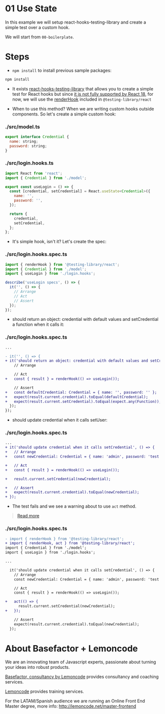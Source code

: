 # 01 Use State

In this example we will setup react-hooks-testing-library and create a simple test over a custom hook.

We will start from `00-boilerplate`.

# Steps

- `npm install` to install previous sample packages:

```bash
npm install
```

- It exists [react-hooks-testing-library](https://github.com/testing-library/react-hooks-testing-library) that allows you to create a simple test for React hooks but since [it is not fully supported by React 18](https://github.com/testing-library/react-hooks-testing-library#a-note-about-react-18-support), for now, we will use the [renderHook](https://testing-library.com/docs/react-testing-library/api/#renderhook) included in `@testing-library/react`


- When to use this method? When we are writing custom hooks outside components. So let's create a simple custom hook:

### ./src/model.ts

```javascript
export interface Credential {
  name: string;
  password: string;
}

```

### ./src/login.hooks.ts

```javascript
import React from 'react';
import { Credential } from './model';

export const useLogin = () => {
  const [credential, setCredential] = React.useState<Credential>({
    name: '',
    password: '',
  });

  return {
    credential,
    setCredential,
  };
};

```

- It's simple hook, isn't it? Let's create the spec:

### ./src/login.hooks.spec.ts

```javascript
import { renderHook } from '@testing-library/react';
import { Credential } from './model';
import { useLogin } from './login.hooks';

describe('useLogin specs', () => {
  it('', () => {
    // Arrange
    // Act
    // Assert
  });
});

```

- should return an object: credential with default values and setCredential a function when it calls it:

### ./src/login.hooks.spec.ts

```diff
...

- it('', () => {
+ it('should return an object: credential with default values and setCredential a function when it calls it', () => {
    // Arrange

    // Act
+   const { result } = renderHook(() => useLogin());

    // Assert
+   const defaultCredential: Credential = { name: '', password: '' };
+   expect(result.current.credential).toEqual(defaultCredential);
+   expect(result.current.setCredential).toEqual(expect.any(Function));
  });
});

```

- should update credential when it calls setUser:

### ./src/login.hooks.spec.ts

```diff
...
+ it('should update credential when it calls setCredential', () => {
+   // Arrange
+   const newCredential: Credential = { name: 'admin', password: 'test' };

+   // Act
+   const { result } = renderHook(() => useLogin());

+   result.current.setCredential(newCredential);

+   // Assert
+   expect(result.current.credential).toEqual(newCredential);
+ });

```

- The test fails and we see a warning about to use `act` method.

> [Read more](https://reactjs.org/docs/test-utils.html#act)

### ./src/login.hooks.spec.ts

```diff
- import { renderHook } from '@testing-library/react';
+ import { renderHook, act } from '@testing-library/react';
import { Credential } from './model';
import { useLogin } from './login.hooks';

...

  it('should update credential when it calls setCredential', () => {
    // Arrange
    const newCredential: Credential = { name: 'admin', password: 'test' };

    // Act
    const { result } = renderHook(() => useLogin());

+   act(() => {
      result.current.setCredential(newCredential);
+   });

    // Assert
    expect(result.current.credential).toEqual(newCredential);
  });

```

# About Basefactor + Lemoncode

We are an innovating team of Javascript experts, passionate about turning your ideas into robust products.

[Basefactor, consultancy by Lemoncode](http://www.basefactor.com) provides consultancy and coaching services.

[Lemoncode](http://lemoncode.net/services/en/#en-home) provides training services.

For the LATAM/Spanish audience we are running an Online Front End Master degree, more info: http://lemoncode.net/master-frontend
